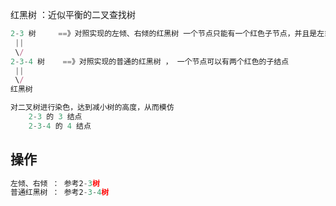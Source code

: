 红黑树 ：近似平衡的二叉查找树

```js
2-3 树     ==》对照实现的左倾、右倾的红黑树 一个节点只能有一个红色子节点，并且是左或者右节点
 ||
 \/
2-3-4 树    ==》对照实现的普通的红黑树 ， 一个节点可以有两个红色的子结点
 ||
 \/
红黑树

对二叉树进行染色，达到减小树的高度，从而模仿
	2-3 的 3 结点
    2-3-4 的 4 结点
```

## 操作

```js
左倾、右倾 ： 参考2-3树
普通红黑树 ： 参考2-3-4树
```

